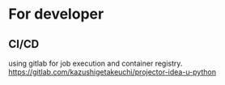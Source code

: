 

# For developer

## CI/CD

using gitlab for job execution and container registry.
https://gitlab.com/kazushigetakeuchi/projector-idea-u-python